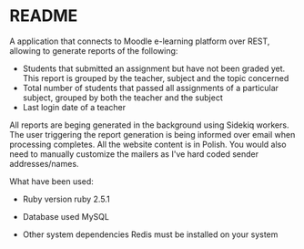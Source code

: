 # README

A application that connects to Moodle e-learning platform over REST, allowing to generate reports of the following:
* Students that submitted an assignment but have not been graded yet. This report is grouped by the teacher, subject and the topic concerned
* Total number of students that passed all assignments of a particular subject, grouped by both the teacher and the subject 
* Last login date of a teacher

All reports are beging generated in the background using Sidekiq workers.
The user triggering the report generation is being informed over email when processing completes.
All the website content is in Polish. 
You would also need to manually customize the mailers as I've hard coded sender addresses/names. 

What have been used:

* Ruby version
ruby 2.5.1

* Database used
MySQL

* Other system dependencies
Redis must be installed on your system
